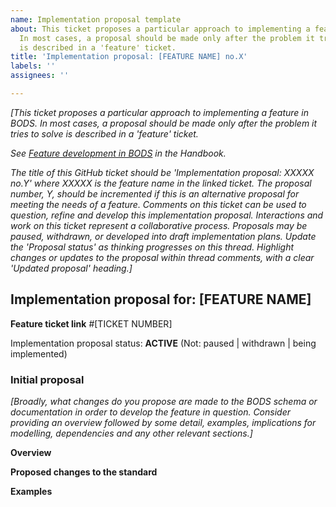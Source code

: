 ```yaml
---
name: Implementation proposal template
about: This ticket proposes a particular approach to implementing a feature in BODS.
  In most cases, a proposal should be made only after the problem it tries to solve
  is described in a 'feature' ticket.
title: 'Implementation proposal: [FEATURE NAME] no.X'
labels: ''
assignees: ''

---
```


_[This ticket proposes a particular approach to implementing a feature in BODS. In most cases, a proposal should be made only after the problem it tries to solve is described in a 'feature' ticket._

_See [Feature development in BODS](https://openownership.github.io/bods-dev-handbook/feature_development.html) in the Handbook._

_The title of this GitHub ticket should be 'Implementation proposal: XXXXX no.Y' where XXXXX is the feature name in the linked ticket. The proposal number, Y, should be incremented if this is an alternative proposal for meeting the needs of a feature. Comments on this ticket can be used to question, refine and develop this implementation proposal. Interactions and work on this ticket represent a collaborative process. Proposals may be paused, withdrawn, or developed into draft implementation plans. Update the 'Proposal status' as thinking progresses on this thread. Highlight changes or updates to the proposal within thread comments, with a clear 'Updated proposal' heading.]_

## Implementation proposal for: [FEATURE NAME]

**Feature ticket link** #[TICKET NUMBER]

Implementation proposal status: **ACTIVE** (Not: paused | withdrawn | being implemented)

### Initial proposal

_[Broadly, what changes do you propose are made to the BODS schema or documentation in order to develop the feature in question. Consider providing an overview followed by some detail, examples, implications for modelling, dependencies and any other relevant sections.]_

**Overview**



**Proposed changes to the standard**



**Examples**
